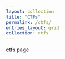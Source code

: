 ```yaml
---
layout: collection
title: "CTFs"
permalink: /ctfs/
entries_layout: grid
collection: ctfs
---
```


ctfs page